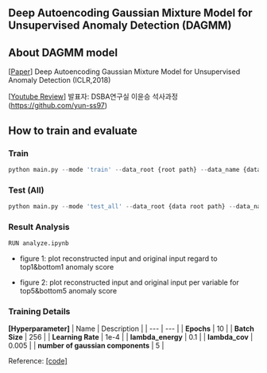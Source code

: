 ## Deep Autoencoding Gaussian Mixture Model for Unsupervised Anomaly Detection (DAGMM)

## About DAGMM model
[[Paper](https://bzong.github.io/doc/iclr18-dagmm.pdf)] Deep Autoencoding Gaussian Mixture Model for Unsupervised Anomaly Detection (ICLR,2018)


[[Youtube Review](https://youtu.be/byvMpGsl7cE)] 발표자: DSBA연구실 이윤승 석사과정(https://github.com/yun-ss97)


## How to train and evaluate
### Train 
```python
python main.py --mode 'train' --data_root {root path} --data_name {data name}
```


### Test (All) 
```python
python main.py --mode 'test_all' --data_root {data root path} --data_name {data name}
```

### Result Analysis
```python
RUN analyze.ipynb
```
- figure 1: plot reconstructed input and original input regard to top1&bottom1 anomaly score

- figure 2: plot reconstructed input and original input per variable for top5&bottom5 anomaly score


### Training Details

**[Hyperparameter]**
| Name | Description |
| ---  |  --- | 
| **Epochs** | 10 |
| **Batch Size** | 256 |
| **Learning Rate** | 1e-4 |
| **lambda_energy** | 0.1 |
| **lambda_cov** | 0.005 |
| **number of gaussian components** | 5 |


Reference: [[code]](https://github.com/lixiangwang/DAGMM-pytorch)
